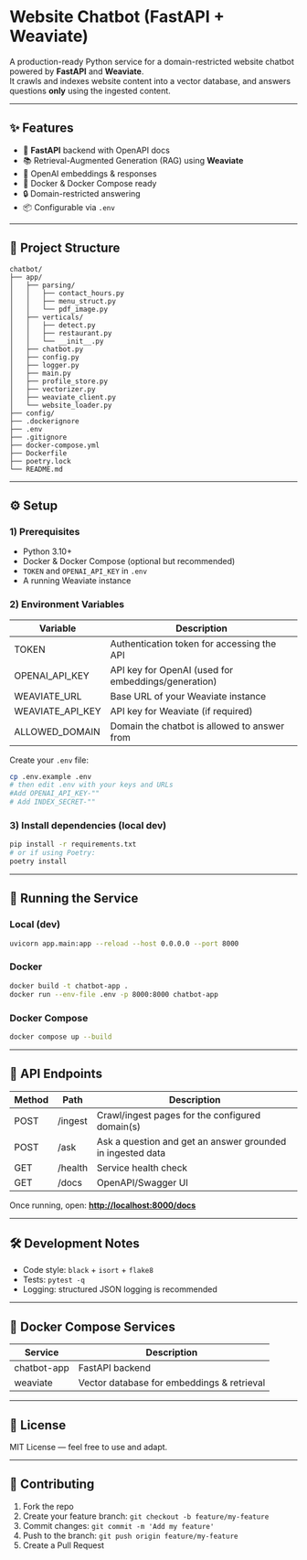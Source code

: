 # Website Chatbot (FastAPI + Weaviate)

A production-ready Python service for a domain-restricted website chatbot powered by **FastAPI** and **Weaviate**.  
It crawls and indexes website content into a vector database, and answers questions **only** using the ingested content.

---

## ✨ Features

- 🚀 **FastAPI** backend with OpenAPI docs
- 📚 Retrieval-Augmented Generation (RAG) using **Weaviate**
- 🤖 OpenAI embeddings & responses
- 🐳 Docker & Docker Compose ready
- 🔒 Domain-restricted answering
- 📦 Configurable via `.env`

---

## 📂 Project Structure

```
chatbot/
├── app/
│   ├── parsing/
│   │   ├── contact_hours.py
│   │   ├── menu_struct.py
│   │   └── pdf_image.py
│   ├── verticals/
│   │   ├── detect.py
│   │   ├── restaurant.py
│   │   └── __init__.py
│   ├── chatbot.py
│   ├── config.py
│   ├── logger.py
│   ├── main.py
│   ├── profile_store.py
│   ├── vectorizer.py
│   ├── weaviate_client.py
│   └── website_loader.py
├── config/
├── .dockerignore
├── .env
├── .gitignore
├── docker-compose.yml
├── Dockerfile
├── poetry.lock
└── README.md
```

---

## ⚙️ Setup

### 1) Prerequisites

- Python 3.10+
- Docker & Docker Compose (optional but recommended)
- `TOKEN` and `OPENAI_API_KEY` in `.env`
- A running Weaviate instance

### 2) Environment Variables

| Variable | Description |
|---|---|
| TOKEN | Authentication token for accessing the API |
| OPENAI_API_KEY | API key for OpenAI (used for embeddings/generation) |
| WEAVIATE_URL | Base URL of your Weaviate instance |
| WEAVIATE_API_KEY | API key for Weaviate (if required) |
| ALLOWED_DOMAIN | Domain the chatbot is allowed to answer from |


Create your `.env` file:

```bash
cp .env.example .env
# then edit .env with your keys and URLs
#Add OPENAI_API_KEY-""
# Add INDEX_SECRET-""


```

### 3) Install dependencies (local dev)

```bash
pip install -r requirements.txt
# or if using Poetry:
poetry install
```

---

## 🚀 Running the Service

### Local (dev)

```bash
uvicorn app.main:app --reload --host 0.0.0.0 --port 8000
```

### Docker

```bash
docker build -t chatbot-app .
docker run --env-file .env -p 8000:8000 chatbot-app
```

### Docker Compose

```bash
docker compose up --build
```

---

## 🔌 API Endpoints

| Method | Path | Description |
|---|---|---|
| POST | /ingest | Crawl/ingest pages for the configured domain(s) |
| POST | /ask | Ask a question and get an answer grounded in ingested data |
| GET | /health | Service health check |
| GET | /docs | OpenAPI/Swagger UI |

Once running, open: **[http://localhost:8000/docs](http://localhost:8000/docs)**

---

## 🛠 Development Notes

- Code style: `black` + `isort` + `flake8`
- Tests: `pytest -q`
- Logging: structured JSON logging is recommended

---

## 🐳 Docker Compose Services

| Service | Description |
|---|---|
| chatbot-app | FastAPI backend |
| weaviate    | Vector database for embeddings & retrieval |

---

## 📜 License

MIT License — feel free to use and adapt.

---

## 🤝 Contributing

1. Fork the repo
2. Create your feature branch: `git checkout -b feature/my-feature`
3. Commit changes: `git commit -m 'Add my feature'`
4. Push to the branch: `git push origin feature/my-feature`
5. Create a Pull Request

